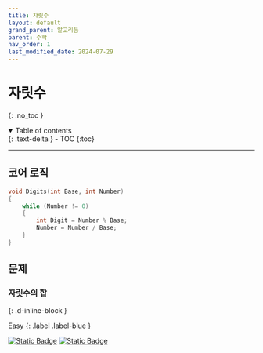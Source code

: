 ```yaml
---
title: 자릿수
layout: default
grand_parent: 알고리듬
parent: 수학
nav_order: 1
last_modified_date: 2024-07-29
---
```


# 자릿수
{: .no_toc }

<details open markdown="block">
  <summary>
    Table of contents
  </summary>
  {: .text-delta }
- TOC
{:toc}
</details>

---

## 코어 로직
```cpp
void Digits(int Base, int Number)
{
    while (Number != 0)
    {
        int Digit = Number % Base;
        Number = Number / Base;
    }
}
```

## 문제

### 자릿수의 합
{: .d-inline-block }

Easy
{: .label .label-blue }

[![Static Badge](https://img.shields.io/badge/GeeksforGeeks-2F8D46?style=for-the-badge&logo=geeksforgeeks&logoColor=white)](https://www.geeksforgeeks.org/problems/sum-of-digits1742/1)
[![Static Badge](https://img.shields.io/badge/LeetCode-FFA116?style=for-the-badge&logo=leetcode&logoColor=white)](https://leetcode.com/problems/sum-of-digits-in-base-k/)
